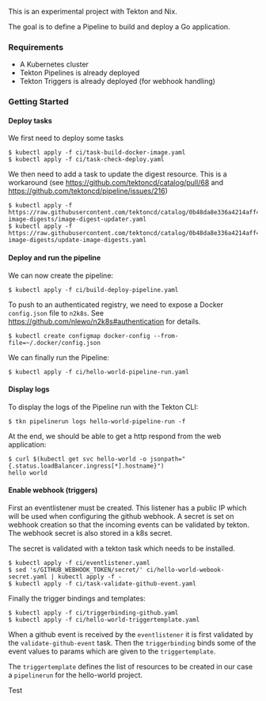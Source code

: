 This is an experimental project with Tekton and Nix.

The goal is to define a Pipeline to build and deploy a Go application.

### Requirements

- A Kubernetes cluster
- Tekton Pipelines is already deployed
- Tekton Triggers is already deployed (for webhook handling)

### Getting Started

#### Deploy tasks

We first need to deploy some tasks
```
$ kubectl apply -f ci/task-build-docker-image.yaml
$ kubectl apply -f ci/task-check-deploy.yaml
```

We then need to add a task to update the digest resource. This is a
workaround (see https://github.com/tektoncd/catalog/pull/68 and
https://github.com/tektoncd/pipeline/issues/216)

```
$ kubectl apply -f https://raw.githubusercontent.com/tektoncd/catalog/0b48da8e336a4214aff46af242658dc056199b1c/update-image-digests/image-digest-updater.yaml
$ kubectl apply -f https://raw.githubusercontent.com/tektoncd/catalog/0b48da8e336a4214aff46af242658dc056199b1c/update-image-digests/update-image-digests.yaml
```

#### Deploy and run the pipeline

We can now create the pipeline:

```
$ kubectl apply -f ci/build-deploy-pipeline.yaml
```

To push to an authenticated registry, we need to expose a Docker
`config.json` file to `n2k8s`. See
https://github.com/nlewo/n2k8s#authentication for details.

```
$ kubectl create configmap docker-config --from-file=~/.docker/config.json
```

We can finally run the Pipeline:
```
$ kubectl apply -f ci/hello-world-pipeline-run.yaml
```

#### Display logs

To display the logs of the Pipeline run with the Tekton CLI:
```
$ tkn pipelinerun logs hello-world-pipeline-run -f
```

At the end, we should be able to get a http respond from the web
application:

```
$ curl $(kubectl get svc hello-world -o jsonpath="{.status.loadBalancer.ingress[*].hostname}")
hello world
```

#### Enable webhook (triggers)

First an eventlistener must be created. This listener has a public IP which
will be used when configuring the github webhook. A secret is set on webhook creation
so that the incoming events can be validated by tekton. The webhook secret is also stored
in a k8s secret.

The secret is validated with a tekton task which needs to be installed.

```
$ kubectl apply -f ci/eventlistener.yaml
$ sed 's/GITHUB_WEBHOOK_TOKEN/secret/' ci/hello-world-webook-secret.yaml | kubectl apply -f -
$ kubectl apply -f ci/task-validate-github-event.yaml
```

Finally the trigger bindings and templates:

```
$ kubectl apply -f ci/triggerbinding-github.yaml
$ kubectl apply -f ci/hello-world-triggertemplate.yaml
```

When a github event is received by the `eventlistener` it is first validated by
the `validate-github-event` task. Then the `triggerbinding` binds some of the
event values to params which are given to the `triggertemplate`.

The `triggertemplate` defines the list of resources to be created in our case a
`pipelinerun` for the hello-world project.

Test
